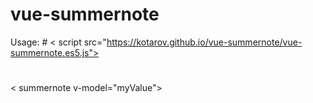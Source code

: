 # vue-summernote

Usage: #
< script src="https://kotarov.github.io/vue-summernote/vue-summernote.es5.js"></script>
#
< summernote v-model="myValue"></summernote>
